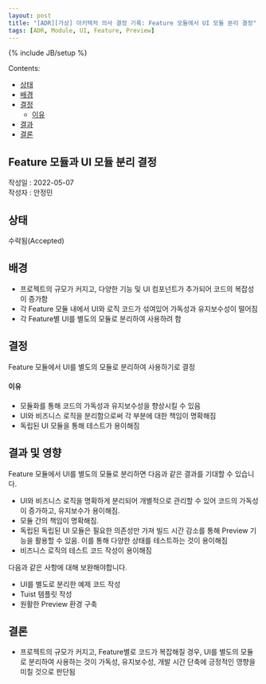 ```yaml
---
layout: post
title: "[ADR][가상] 아키텍처 의사 결정 기록: Feature 모듈에서 UI 모듈 분리 결정"
tags: [ADR, Module, UI, Feature, Preview]
---
```

{% include JB/setup %}

Contents:

* [상태](#status)
* [배경](#context)
* [결정](#decisions)
  * [이유](#rationale)
* [결과](#consequences)
* [결론](#conclusion)

##  Feature 모듈과 UI 모듈 분리 결정

작성일 : 2022-05-07  
작성자 : 안정민

<h2 id="status">상태</h2>

수락됨(Accepted)
  
<h2 id="context">배경</h2>

* 프로젝트의 규모가 커지고, 다양한 기능 및 UI 컴포넌트가 추가되어 코드의 복잡성이 증가함
* 각 Feature 모듈 내에서 UI와 로직 코드가 섞여있어 가독성과 유지보수성이 떨어짐
* 각 Feature별 UI를 별도의 모듈로 분리하여 사용하려 함

<h2 id="decisions">결정</h2>

Feature 모듈에서 UI를 별도의 모듈로 분리하여 사용하기로 결정

<h4 id="rationale">이유</h4>

* 모듈화를 통해 코드의 가독성과 유지보수성을 향상시킬 수 있음
* UI와 비즈니스 로직을 분리함으로써 각 부분에 대한 책임이 명확해짐
* 독립된 UI 모듈을 통해 테스트가 용이해짐

<h2 id="consequences">결과 및 영향</h2>

Feature 모듈에서 UI를 별도의 모듈로 분리하면 다음과 같은 결과를 기대할 수 있습니다.

* UI와 비즈니스 로직을 명확하게 분리되어 개별적으로 관리할 수 있어 코드의 가독성이 증가하고, 유지보수가 용이해짐.
* 모듈 간의 책임이 명확해짐.
* 독립된 독립된 UI 모듈은 필요한 의존성만 가져 빌드 시간 감소를 통해 Preview 기능을 활용할 수 있음. 이를 통해 다양한 상태를 테스트하는 것이 용이해짐
* 비즈니스 로직의 테스트 코드 작성이 용이해짐

다음과 같은 사항에 대해 보완해야합니다.

* UI를 별도로 분리한 예제 코드 작성
* Tuist 템플릿 작성
* 원활한 Preview 환경 구축

<h2 id="conclusion">결론</h2>

* 프로젝트의 규모가 커지고, Feature별로 코드가 복잡해질 경우, UI를 별도의 모듈로 분리하여 사용하는 것이 가독성, 유지보수성, 개발 시간 단축에 긍정적인 영향을 미칠 것으로 판단됨